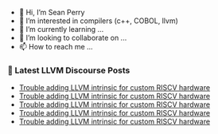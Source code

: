 - 👋 Hi, I’m Sean Perry
- 👀 I’m interested in compilers (c++, COBOL, llvm)
- 🌱 I’m currently learning ...
- 💞️ I’m looking to collaborate on ...
- 📫 How to reach me ...

<!---
s66perry/s66perry is a ✨ special ✨ repository because its `README.md` (this file) appears on your GitHub profile.
You can click the Preview link to take a look at your changes.
--->
### 📕 Latest LLVM Discourse Posts

<!-- DISCOURSE-LLVM:START -->
- [Trouble adding LLVM intrinsic for custom RISCV hardware](https://discourse.llvm.org/t/trouble-adding-llvm-intrinsic-for-custom-riscv-hardware/76576#post_6)
- [Trouble adding LLVM intrinsic for custom RISCV hardware](https://discourse.llvm.org/t/trouble-adding-llvm-intrinsic-for-custom-riscv-hardware/76576#post_5)
- [Trouble adding LLVM intrinsic for custom RISCV hardware](https://discourse.llvm.org/t/trouble-adding-llvm-intrinsic-for-custom-riscv-hardware/76576#post_4)
- [Trouble adding LLVM intrinsic for custom RISCV hardware](https://discourse.llvm.org/t/trouble-adding-llvm-intrinsic-for-custom-riscv-hardware/76576#post_3)
- [Trouble adding LLVM intrinsic for custom RISCV hardware](https://discourse.llvm.org/t/trouble-adding-llvm-intrinsic-for-custom-riscv-hardware/76576#post_2)
<!-- DISCOURSE-LLVM:END -->

